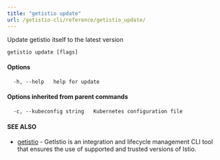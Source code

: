 ```yaml
---
title: "getistio update"
url: /getistio-cli/reference/getistio_update/
---
```


Update getistio itself to the latest version

```
getistio update [flags]
```

#### Options

```
  -h, --help   help for update
```

#### Options inherited from parent commands

```
  -c, --kubeconfig string   Kubernetes configuration file
```

#### SEE ALSO

* [getistio](/getistio-cli/reference/getistio/)	 - GetIstio is an integration and lifecycle management CLI tool that ensures the use of supported and trusted versions of Istio.

